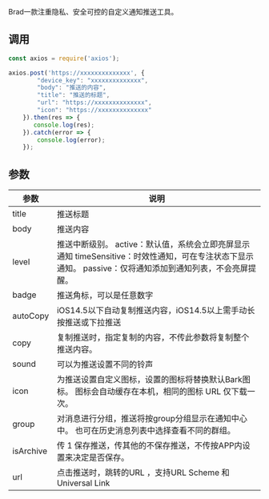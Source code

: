Brad一款注重隐私、安全可控的自定义通知推送工具。



## 调用

```js
const axios = require('axios');

axios.post('https://xxxxxxxxxxxxxx', {
        "device_key": "xxxxxxxxxxxxxx",
        "body": "推送的内容",
        "title": "推送的标题",
        "url": "https://xxxxxxxxxxxxxx",
        "icon": "https://xxxxxxxxxxxxxx"
    }).then(res => {
       console.log(res);
    }).catch(error => {
        console.log(error);
    });
```



## 参数

| 参数      | 说明                                                         |
| --------- | ------------------------------------------------------------ |
| title     | 推送标题                                                     |
| body      | 推送内容                                                     |
| level     | 推送中断级别。 active：默认值，系统会立即亮屏显示通知 timeSensitive：时效性通知，可在专注状态下显示通知。 passive：仅将通知添加到通知列表，不会亮屏提醒。 |
| badge     | 推送角标，可以是任意数字                                     |
| autoCopy  | iOS14.5以下自动复制推送内容，iOS14.5以上需手动长按推送或下拉推送 |
| copy      | 复制推送时，指定复制的内容，不传此参数将复制整个推送内容。   |
| sound     | 可以为推送设置不同的铃声                                     |
| icon      | 为推送设置自定义图标，设置的图标将替换默认Bark图标。 图标会自动缓存在本机，相同的图标 URL 仅下载一次。 |
| group     | 对消息进行分组，推送将按group分组显示在通知中心中。 也可在历史消息列表中选择查看不同的群组。 |
| isArchive | 传 1 保存推送，传其他的不保存推送，不传按APP内设置来决定是否保存。 |
| url       | 点击推送时，跳转的URL ，支持URL Scheme 和 Universal Link     |